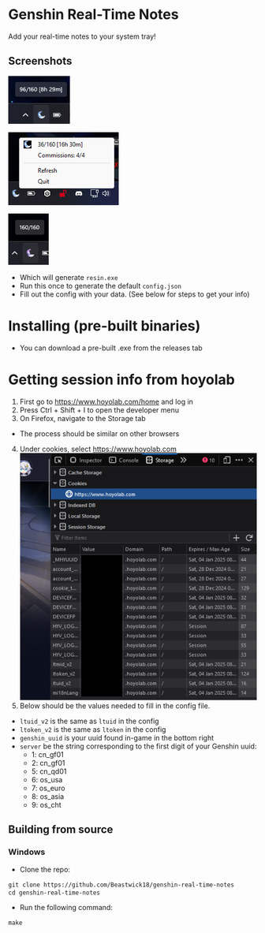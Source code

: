 # Genshin Real-Time Notes
Add your real-time notes to your system tray!

## Screenshots
![tooltip](./screenshots/tooltip.png)

![menu](./screenshots/menu.png)

![full](./screenshots/full.png)

- Which will generate `resin.exe`
- Run this once to generate the default `config.json`
- Fill out the config with your data. (See below for steps to get your info)

# Installing (pre-built binaries)
- You can download a pre-built .exe from the releases tab

# Getting session info from hoyolab
1. First go to https://www.hoyolab.com/home and log in
2. Press Ctrl + Shift + I to open the developer menu
3. On Firefox, navigate to the Storage tab
  - The process should be similar on other browsers
4. Under cookies, select https://www.hoyolab.com
![cookies](./screenshots/cookies.png)
5. Below should be the values needed to fill in the config file.
  - `ltuid_v2` is the same as `ltuid` in the config
  - `ltoken_v2` is the same as `ltoken` in the config
  - `genshin_uuid` is your uuid found in-game in the bottom right
  - `server` be the string corresponding to the first digit of your Genshin uuid:
    - 1: cn_gf01
    - 2: cn_gf01
    - 5: cn_qd01
    - 6: os_usa
    - 7: os_euro
    - 8: os_asia
    - 9: os_cht

## Building from source
### Windows
- Clone the repo:
```
git clone https://github.com/Beastwick18/genshin-real-time-notes
cd genshin-real-time-notes
```
- Run the following command:
```
make
```
